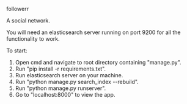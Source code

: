 followerr

A social network.

You will need an elasticsearch server running on port 9200 for all the functionality to work.

To start:
1. Open cmd and navigate to root directory containing "manage.py".
2. Run "pip install -r requirements.txt".
3. Run elasticsearch server on your machine.
4. Run "python manage.py search_index --rebuild".
5. Run "python manage.py runserver".
6. Go to "localhost:8000" to view the app.
